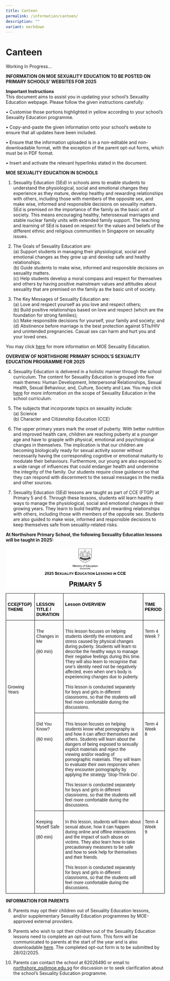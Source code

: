 ```yaml
---
title: Canteen
permalink: /information/canteen/
description: ""
variant: markdown
---
```

# **Canteen**

Working In Progress...



**INFORMATION ON MOE SEXUALITY EDUCATION TO BE POSTED ON PRIMARY SCHOOLS’ WEBSITES FOR 2025** 

**Important Instructions**  
This document aims to assist you in updating your school’s Sexuality Education webpage.  Please follow the given instructions carefully:

•	Customise those portions highlighted in yellow according to your school’s Sexuality Education programme. 

•	Copy-and-paste the given information onto your school’s website to ensure that all updates have been included. 

•	Ensure that the information uploaded is in a non-editable and non-downloadable format, with the exception of the parent opt-out forms, which must be in PDF format.

•	Insert and activate the relevant hyperlinks stated in the document. 

**MOE SEXUALITY EDUCATION IN SCHOOLS**  

1.	Sexuality Education (SEd) in schools aims to enable students to understand the physiological, social and emotional changes they experience as they mature, develop healthy and rewarding relationships with others, including those with members of the opposite sex, and make wise, informed and responsible decisions on sexuality matters. SEd is premised on the importance of the family as the basic unit of society. This means encouraging healthy, heterosexual marriages and stable nuclear family units with extended family support. The teaching and learning of SEd is based on respect for the values and beliefs of the different ethnic and religious communities in Singapore on sexuality issues.

2.	The Goals of Sexuality Education are:  
(a)	Support students in managing their physiological, social and emotional changes as they grow up and develop safe and healthy relationships.  
(b)	Guide students to make wise, informed and responsible decisions on sexuality matters.  
(c)	Help students develop a moral compass and respect for themselves and others by having positive mainstream values and attitudes about sexuality that are premised on the family as the basic unit of society. 

3.	The Key Messages of Sexuality Education are:  
(a)	Love and respect yourself as you love and respect others;  
(b)	Build positive relationships based on love and respect (which are the foundation for strong families);  
(c)	Make responsible decisions for yourself, your family and society; and  
(d)	Abstinence before marriage is the best protection against STIs/HIV and unintended pregnancies. Casual sex can harm and hurt you and your loved ones.

You may click [here](https://go.gov.sg/moe-sexuality-education) for more information on MOE Sexuality Education.  

**OVERVIEW OF NORTHSHORE PRIMARY SCHOOL’S SEXUALITY EDUCATION PROGRAMME FOR 2025**  

4.	Sexuality Education is delivered in a holistic manner through the school curriculum. The content for Sexuality Education is grouped into five main themes: Human Development, Interpersonal Relationships, Sexual Health, Sexual Behaviour, and, Culture, Society and Law. You may click [here](https://go.gov.sg/moe-sexuality-education-scope) for more information on the scope of Sexuality Education in the school curriculum.

5.	The subjects that incorporate topics on sexuality include:  
(a)	Science  
(b)	Character and Citizenship Education (CCE)  

6.	The upper primary years mark the onset of puberty. With better nutrition and improved health care, children are reaching puberty at a younger age and have to grapple with physical, emotional and psychological changes in themselves. The implication is that our children are becoming biologically ready for sexual activity sooner without necessarily having the corresponding cognitive or emotional maturity to modulate their behaviours. Furthermore, our young are also exposed to a wide range of influences that could endanger health and undermine the integrity of the family. Our students require close guidance so that they can respond with discernment to the sexual messages in the media and other sources.  

7. 	Sexuality Education (SEd) lessons are taught as part of CCE (FTGP) at Primary 5 and 6. Through these lessons, students will learn healthy ways to manage the physiological, social and emotional changes in their growing years. They learn to build healthy and rewarding relationships with others, including those with members of the opposite sex. Students are also guided to make wise, informed and responsible decisions to keep themselves safe from sexuality-related risks.  

**At Northshore Primary School, the following Sexuality Education lessons will be taught in 2025:**

![](/images/CCE_P5_Sexuality_education_logo3.jpg)

<table class="tg" style="border-collapse:collapse;border-spacing:0"><thead>
<tr><th style="border-color:black;border-style:solid;border-width:1px;font-family:Arial, sans-serif;font-size:14px;font-weight:bold;overflow:hidden;padding:10px 5px;text-align:left;vertical-align:top;word-break:normal"><br><span style="color:black">CCE(FTGP) THEME</span><span style="background-color:#D9D9D9"> </span></th><th style="border-color:black;border-style:solid;border-width:1px;font-family:Arial, sans-serif;font-size:14px;font-weight:bold;overflow:hidden;padding:10px 5px;text-align:left;vertical-align:top;word-break:normal"><br><span style="color:black">LESSON    TITLE / DURATION</span><span style="background-color:#D9D9D9"> </span></th><th style="border-color:black;border-style:solid;border-width:1px;font-family:Arial, sans-serif;font-size:14px;font-weight:bold;overflow:hidden;padding:10px 5px;text-align:left;vertical-align:top;word-break:normal"><br><span style="color:black">Lesson OVERVIEW</span></th>
<th style="border-color:black;border-style:solid;border-width:1px;font-family:Arial, sans-serif;font-size:14px;font-weight:bold;overflow:hidden;padding:10px 5px;text-align:left;vertical-align:top;word-break:normal"><br><span style="color:black">TIME PERIOD </span></th></tr>
</thead>
<tbody>
<tr><td rowspan="3" style="border-color:black;border-style:solid;border-width:1px;font-family:Arial, sans-serif;font-size:14px;overflow:hidden;padding:10px 5px;text-align:left;vertical-align:top;word-break:normal">   <br><br><br><br><br><br><br><br><br><br><br><br>Growing Years   </td><td style="border-color:black;border-style:solid;border-width:1px;font-family:Arial, sans-serif;font-size:14px;overflow:hidden;padding:10px 5px;text-align:left;vertical-align:top;word-break:normal">   <br>The Changes in Me<br>   <br>(60 min) </td>
<td style="border-color:black;border-style:solid;border-width:1px;font-family:Arial, sans-serif;font-size:14px;overflow:hidden;padding:10px 5px;text-align:left;vertical-align:top;word-break:normal">   <br>This lesson focuses on helping students identify the emotions and stress caused by physical changes during puberty. Students will learn to describe the healthy ways to manage their negative feelings during this time. They will also learn to recognise that one’s identity need not be negatively affected, even when one’s body is experiencing changes due to puberty. <br>   <br>This lesson is conducted separately for boys and girls in different classrooms, so that the students will feel more comfortable during the discussions.   </td><td style="border-color:black;border-style:solid;border-width:1px;font-family:Arial, sans-serif;font-size:14px;overflow:hidden;padding:10px 5px;text-align:left;vertical-align:top;word-break:normal">   <br>Term 4 Week 7 </td></tr>
<tr><td style="border-color:black;border-style:solid;border-width:1px;font-family:Arial, sans-serif;font-size:14px;overflow:hidden;padding:10px 5px;text-align:left;vertical-align:top;word-break:normal">&nbsp;&nbsp;&nbsp;<br>Did You Know?<br>&nbsp;&nbsp;&nbsp;<br>(60 min)<br>&nbsp;&nbsp;&nbsp;<br> &nbsp;&nbsp;&nbsp;</td>
<td style="border-color:black;border-style:solid;border-width:1px;font-family:Arial, sans-serif;font-size:14px;overflow:hidden;padding:10px 5px;text-align:left;vertical-align:top;word-break:normal">   <br>This lesson focuses on helping students know what pornography is and how it can affect themselves and others. Students will learn about the dangers of being exposed to sexually explicit materials and reject the viewing and/or reading of pornographic materials. They will learn to evaluate their own responses when they encounter pornography by applying the strategy ‘Stop-Think-Do’. <br>   <br>This lesson is conducted separately for boys and girls in different classrooms, so that the students will feel more comfortable during the discussions.   </td>
<td style="border-color:black;border-style:solid;border-width:1px;font-family:Arial, sans-serif;font-size:14px;overflow:hidden;padding:10px 5px;text-align:left;vertical-align:top;word-break:normal">&nbsp;&nbsp;&nbsp;<br>Term 4 Week 8&nbsp;&nbsp;&nbsp;</td></tr>
<tr><td style="border-color:black;border-style:solid;border-width:1px;font-family:Arial, sans-serif;font-size:14px;overflow:hidden;padding:10px 5px;text-align:left;vertical-align:top;word-break:normal">   <br>Keeping Myself Safe<br>   <br>(60 min)<br>   <br>    </td><td style="border-color:black;border-style:solid;border-width:1px;font-family:Arial, sans-serif;font-size:14px;overflow:hidden;padding:10px 5px;text-align:left;vertical-align:top;word-break:normal">   <br>In this lesson, students will learn about sexual abuse, how it can happen during online and offline interactions and the impact of such abuse on victims. They also learn how to take precautionary measures to be safe and how to seek help for themselves and their friends.<br>   <br>This lesson is conducted separately for boys and girls in different classrooms, so that the students will feel more comfortable during the discussions.   </td>
<td style="border-color:black;border-style:solid;border-width:1px;font-family:Arial, sans-serif;font-size:14px;overflow:hidden;padding:10px 5px;text-align:left;vertical-align:top;word-break:normal">&nbsp;&nbsp;&nbsp;<br>Term 4 Week 9&nbsp;&nbsp;&nbsp;</td></tr>
</tbody></table> 

**INFORMATION FOR PARENTS**

8.	Parents may opt their children out of Sexuality Education lessons, and/or supplementary Sexuality Education programmes by MOE-approved external providers.  

9.	Parents who wish to opt their children out of the Sexuality Education lessons need to complete an opt-out form. This form will be communicated to parents at the start of the year and is also downloadable [here](/files/Parent_Opt_out__sexuality_Ed_Form.pdf). The completed opt-out form is to be submitted by 28/02/2025.  

10.	Parents can contact the school at 62026490 or email to [northshore_ps@moe.edu.sg](mailto:northshore_ps@moe.edu.sg)  for discussion or to seek clarification about the school’s Sexuality Education programme.
